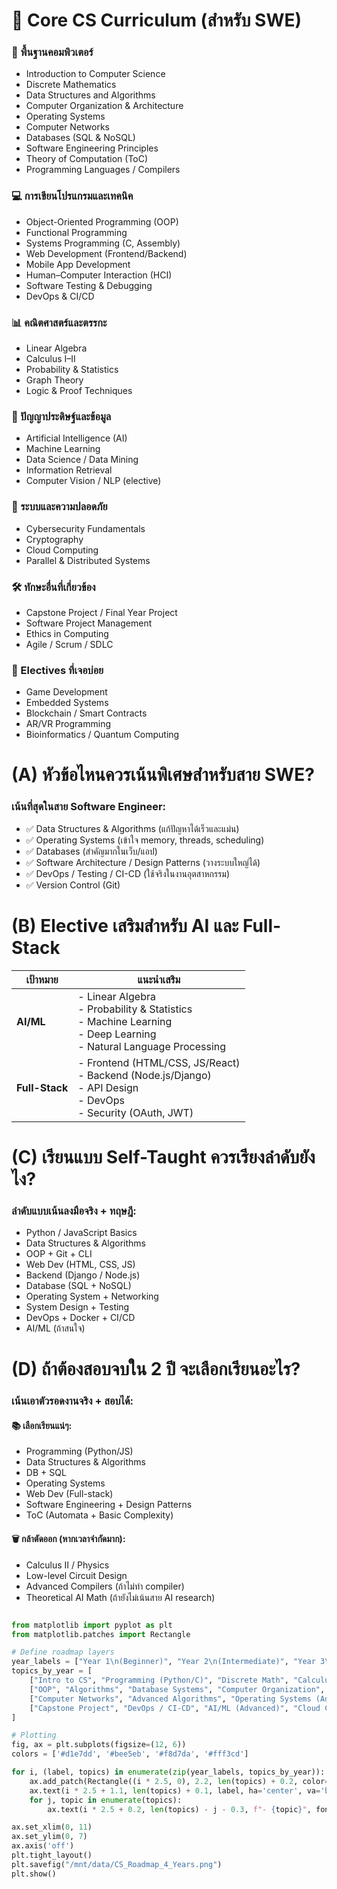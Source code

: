 # 🧱 Core CS Curriculum (สำหรับ SWE)
### 🧠 พื้นฐานคอมพิวเตอร์
- Introduction to Computer Science
- Discrete Mathematics
- Data Structures and Algorithms
- Computer Organization & Architecture
- Operating Systems
- Computer Networks
- Databases (SQL & NoSQL)
- Software Engineering Principles
- Theory of Computation (ToC)
- Programming Languages / Compilers

### 💻 การเขียนโปรแกรมและเทคนิค
- Object-Oriented Programming (OOP)
- Functional Programming
- Systems Programming (C, Assembly)
- Web Development (Frontend/Backend)
- Mobile App Development
- Human–Computer Interaction (HCI)
- Software Testing & Debugging
- DevOps & CI/CD

### 📊 คณิตศาสตร์และตรรกะ
- Linear Algebra
- Calculus I–II
- Probability & Statistics
- Graph Theory
- Logic & Proof Techniques

### 🧠 ปัญญาประดิษฐ์และข้อมูล
- Artificial Intelligence (AI)
- Machine Learning
- Data Science / Data Mining
- Information Retrieval
- Computer Vision / NLP (elective)

### 🔐 ระบบและความปลอดภัย
- Cybersecurity Fundamentals
- Cryptography
- Cloud Computing
- Parallel & Distributed Systems

### 🛠 ทักษะอื่นที่เกี่ยวข้อง
- Capstone Project / Final Year Project
- Software Project Management
- Ethics in Computing
- Agile / Scrum / SDLC

### 🎯 Electives ที่เจอบ่อย
- Game Development
- Embedded Systems
- Blockchain / Smart Contracts
- AR/VR Programming
- Bioinformatics / Quantum Computing


# (A) หัวข้อไหนควรเน้นพิเศษสำหรับสาย SWE?
### เน้นที่สุดในสาย Software Engineer:
- ✅ Data Structures & Algorithms (แก้ปัญหาได้เร็วและแม่น)
- ✅ Operating Systems (เข้าใจ memory, threads, scheduling)
- ✅ Databases (สำคัญมากในเว็บ/แอป)
- ✅ Software Architecture / Design Patterns (วางระบบใหญ่ได้)
- ✅ DevOps / Testing / CI-CD (ใช้จริงในงานอุตสาหกรรม)
- ✅ Version Control (Git)

# (B) Elective เสริมสำหรับ AI และ Full-Stack
| เป้าหมาย        | แนะนำเสริม                                                                                                             |
| -------------- | ------------------------------------------------------------------------------------------------------------------------ |
| **AI/ML**      | - Linear Algebra<br>- Probability & Statistics<br>- Machine Learning<br>- Deep Learning<br>- Natural Language Processing |
| **Full-Stack** | - Frontend (HTML/CSS, JS/React)<br>- Backend (Node.js/Django)<br>- API Design<br>- DevOps<br>- Security (OAuth, JWT)     |

# (C) เรียนแบบ Self-Taught ควรเรียงลำดับยังไง?
### ลำดับแบบเน้นลงมือจริง + ทฤษฎี:
- Python / JavaScript Basics
- Data Structures & Algorithms
- OOP + Git + CLI
- Web Dev (HTML, CSS, JS)
- Backend (Django / Node.js)
- Database (SQL + NoSQL)
- Operating System + Networking
- System Design + Testing
- DevOps + Docker + CI/CD
- AI/ML (ถ้าสนใจ)

# (D) ถ้าต้องสอบจบใน 2 ปี จะเลือกเรียนอะไร?
### เน้นเอาตัวรอดงานจริง + สอบได้:

#### 📚 เลือกเรียนแน่ๆ:
- Programming (Python/JS)
- Data Structures & Algorithms
- DB + SQL
- Operating Systems
- Web Dev (Full-stack)
- Software Engineering + Design Patterns
- ToC (Automata + Basic Complexity)

#### 🗑️ กล้าตัดออก (หากเวลาจำกัดมาก):

- Calculus II / Physics
- Low-level Circuit Design
- Advanced Compilers (ถ้าไม่ทำ compiler)
- Theoretical AI Math (ถ้ายังไม่เน้นสาย AI research)

```py

from matplotlib import pyplot as plt
from matplotlib.patches import Rectangle

# Define roadmap layers
year_labels = ["Year 1\n(Beginner)", "Year 2\n(Intermediate)", "Year 3\n(Advanced)", "Year 4\n(Expert)"]
topics_by_year = [
    ["Intro to CS", "Programming (Python/C)", "Discrete Math", "Calculus I", "Data Structures (Basic)"],
    ["OOP", "Algorithms", "Database Systems", "Computer Organization", "Operating Systems (Basic)", "Theory of Computation (Automata)"],
    ["Computer Networks", "Advanced Algorithms", "Operating Systems (Advanced)", "HCI", "Software Architecture", "ToC (Complexity)"],
    ["Capstone Project", "DevOps / CI-CD", "AI/ML (Advanced)", "Cloud Computing", "Cybersecurity", "Distributed Systems"]
]

# Plotting
fig, ax = plt.subplots(figsize=(12, 6))
colors = ['#d1e7dd', '#bee5eb', '#f8d7da', '#fff3cd']

for i, (label, topics) in enumerate(zip(year_labels, topics_by_year)):
    ax.add_patch(Rectangle((i * 2.5, 0), 2.2, len(topics) + 0.2, color=colors[i], ec='black', lw=1.5))
    ax.text(i * 2.5 + 1.1, len(topics) + 0.1, label, ha='center', va='bottom', fontsize=11, weight='bold')
    for j, topic in enumerate(topics):
        ax.text(i * 2.5 + 0.2, len(topics) - j - 0.3, f"- {topic}", fontsize=10, ha='left', va='center')

ax.set_xlim(0, 11)
ax.set_ylim(0, 7)
ax.axis('off')
plt.tight_layout()
plt.savefig("/mnt/data/CS_Roadmap_4_Years.png")
plt.show()
```